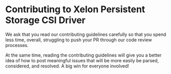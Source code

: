 # Contributing to Xelon Persistent Storage CSI Driver

We ask that you read our contributing guidelines carefully so that you spend less time, overall, struggling to push your
PR through our code review processes.

At the same time, reading the contributing guidelines will give you a better idea of how to post meaningful issues that
will be more easily be parsed, considered, and resolved. A big win for everyone involved!
